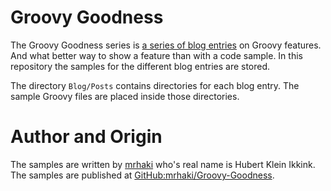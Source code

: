 # Groovy Goodness

The Groovy Goodness series is [a series of blog entries](http://mrhaki.blogspot.com) on Groovy features. And what better way to show a feature than with a code sample. In this repository the samples for the different blog entries are stored.

The directory `Blog/Posts` contains directories for each blog entry. The sample Groovy files are placed inside those directories.

# Author and Origin

The samples are written by [mrhaki](http://www.mrhaki.com) who's real name is Hubert Klein Ikkink. The samples are published at [GitHub:mrhaki/Groovy-Goodness](http://github.com/mrhaki/Groovy-Groodness).
